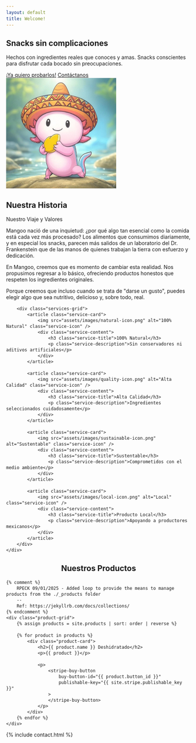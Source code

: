 ```yaml
---
layout: default
title: Welcome!
---
```


<!-- Hero Section -->
<section class="hero-section">
    <div class="hero-container">
        <div class="hero-text">
            <h1>Snacks sin complicaciones</h1>
            <p>Hechos con ingredientes reales que conoces y amas. Snacks conscientes para disfrutar cada bocado sin preocupaciones.</p>
            <div class="cta-buttons">
                <a href="#products" class="cta-primary">¡Ya quiero probarlos!</a>
                <a href="#contact" class="cta-secondary">Contáctanos</a>
            </div>
        </div>
        <div class="hero-image">
            <img src="assets/images/hero-image.jpg" alt="Mangoo Hero Image" width="300" height="300">
        </div>
    </div>
</section>

<!-- About Section -->
<section class="story-section" id="about">
    <div class="story-content">
        <div class="story-text">
            <h2 class="story-highlight">Nuestra Historia</h2>
            <div class="story-title">Nuestro Viaje y Valores</div>
            <p class="story-description">
                Mangoo nació de una inquietud: ¿por qué algo tan esencial como la comida está cada vez más procesado? Los alimentos que consumimos diariamente, y en especial los snacks, parecen más salidos de un laboratorio del Dr. Frankenstein que de las manos de quienes trabajan la tierra con esfuerzo y dedicación.
            </p>
            <p class="story-description">
                En Mangoo, creemos que es momento de cambiar esta realidad. Nos propusimos regresar a lo básico, ofreciendo productos honestos que respeten los ingredientes originales.
            </p>
            <p class="story-description">
                Porque creemos que incluso cuando se trata de "darse un gusto", puedes elegir algo que sea nutritivo, delicioso y, sobre todo, real.
            </p>
        </div>

        <div class="services-grid">
            <article class="service-card">
                <img src="assets/images/natural-icon.png" alt="100% Natural" class="service-icon" />
                <div class="service-content">
                    <h3 class="service-title">100% Natural</h3>
                    <p class="service-description">Sin conservadores ni aditivos artificiales</p>
                </div>
            </article>

            <article class="service-card">
                <img src="assets/images/quality-icon.png" alt="Alta Calidad" class="service-icon" />
                <div class="service-content">
                    <h3 class="service-title">Alta Calidad</h3>
                    <p class="service-description">Ingredientes seleccionados cuidadosamente</p>
                </div>
            </article>

            <article class="service-card">
                <img src="assets/images/sustainable-icon.png" alt="Sustentable" class="service-icon" />
                <div class="service-content">
                    <h3 class="service-title">Sustentable</h3>
                    <p class="service-description">Comprometidos con el medio ambiente</p>
                </div>
            </article>

            <article class="service-card">
                <img src="assets/images/local-icon.png" alt="Local" class="service-icon" />
                <div class="service-content">
                    <h3 class="service-title">Producto Local</h3>
                    <p class="service-description">Apoyando a productores mexicanos</p>
                </div>
            </article>
        </div>
    </div>
</section>

<!-- Products Section -->
<section class="products-section" id="products">
    <h2 class="products-title" align="center">Nuestros Productos</h2>

    {% comment %}
        RPECK 09/01/2025 - Added loop to provide the means to manage products from the ./_products folder
        --
        Ref: https://jekyllrb.com/docs/collections/
    {% endcomment %}
    <div class="product-grid">
        {% assign products = site.products | sort: order | reverse %}

        {% for product in products %}
            <div class="product-card">
                <h2>{{ product.name }} Deshidratado</h2>
                <p>{{ product }}</p>

                <p>
                    <stripe-buy-button
                        buy-button-id="{{ product.button_id }}"
                        publishable-key="{{ site.stripe.publishable_key }}"
                    >
                    </stripe-buy-button>
                </p>
            </div>
        {% endfor %}
    </div>

</section>

<!-- Contact Section -->
{% include contact.html %}


